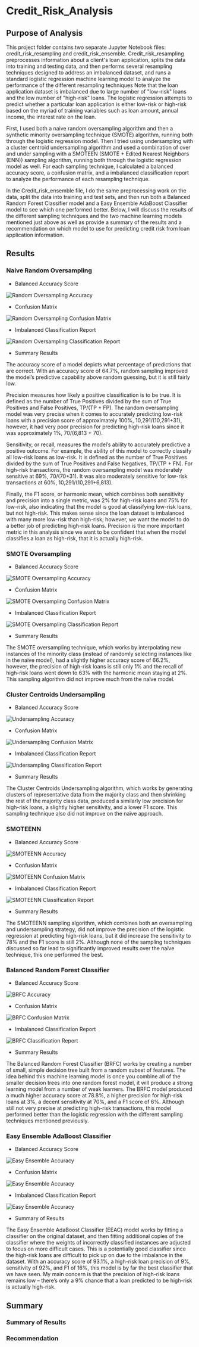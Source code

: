 # Credit_Risk_Analysis

## Purpose of Analysis
This project folder contains two separate Jupyter Notebook files: credit_risk_resampling and credit_risk_ensemble. Credit_risk_resampling preprocesses information about a client's loan application, splits the data into training and testing data, and then performs several resampling techniques designed to address an imbalanced dataset, and runs a standard logistic regression machine learning model to analyze the performance of the different resampling techniques Note that the loan application dataset is imbalanced due to large number of "low-risk" loans and the low number of "high-risk" loans. The logistic regression attempts to predict whether a particular loan application is either low-risk or high-risk based on the myriad of training variables such as loan amount, annual income, the interest rate on the loan. 

First, I used both a naive random oversampling algorithm and then a synthetic minority oversampling technique (SMOTE) algorithm, running both through the logistic regression model. Then I tried using undersampling with a cluster centroid undersampling algorithm and used a combination of over and under sampling with a SMOTEEN (SMOTE + Edited Nearest Neighbors (ENN)) sampling algorithm, running both through the logistic regression model as well. For each sampling technique, I calculated a balanced accuracy score, a confusion matrix, and a imbalanced classification report to analyze the performance of each resampling technique. 

In the Credit_risk_ensemble file, I do the same preprocessing work on the data, split the data into training and test sets, and then run both a Balanced Random Forest Classifier model and a Easy Ensemble AdaBoost Classifier model to see which one performed better. Below, I will discuss the results of the different sampling techniques and the two machine learning models mentioned just above as well as provide a summary of the results and a recommendation on which model to use for predicting credit risk from loan application information.

## Results
### Naive Random Oversampling
* Balanced Accuracy Score

![Random Oversampling Accuracy](https://github.com/SethBoswell/Credit_Risk_Analysis/blob/main/Images/Random%20Oversampling%20Accuracy.png)

* Confusion Matrix

![Random Oversampling Confusion Matrix](https://github.com/SethBoswell/Credit_Risk_Analysis/blob/main/Images/Random%20Oversampling%20Confusion%20Matrix.png)

* Imbalanced Classification Report

![Random Oversampling Classification Report](https://github.com/SethBoswell/Credit_Risk_Analysis/blob/main/Images/Random%20Oversampling%20Classification%20Report.png)

* Summary Results

The accuracy score of a model depicts what percentage of predictions that are correct. With an accuracy score of 64.7%, random sampling improved the model’s predictive capability above random guessing, but it is still fairly low. 

Precision measures how likely a positive classification is to be true. It is defined as the number of True Positives divided by the sum of True Positives and False Positives, TP/(TP + FP). The random oversampling model was very precise when it comes to accurately predicting low-risk loans with a precision score of approximately 100%, 10,291/(10,291+31), however, it had very poor precision for predicting high-risk loans since it was approximately 1%, 70/(6,813 + 70). 

Sensitivity, or recall, measures the model’s ability to accurately predictive a positive outcome. For example, the ability of this model to correctly classify all low-risk loans as low-risk. It is defined as the number of True Positives divided by the sum of True Positives and False Negatives, TP/(TP + FN). For high-risk transactions, the random oversampling model was moderately sensitive at 69%, 70/(70+31). It was also moderately sensitive for low-risk transactions at 60%, 10,291/(10,291+6,813).

Finally, the F1 score, or harmonic mean, which combines both sensitivity and precision into a single metric, was 2% for high-risk loans and 75% for low-risk, also indicating that the model is good at classifying low-risk loans, but not high-risk. This makes sense since the loan dataset is imbalanced with many more low-risk than high-risk; however, we want the model to do a better job of predicting high-risk loans. Precision is the more important metric in this analysis since we want to be confident that when the model classifies a loan as high-risk, that it is actually high-risk. 

### SMOTE Oversampling
  * Balanced Accuracy Score

![SMOTE Oversampling Accuracy](https://github.com/SethBoswell/Credit_Risk_Analysis/blob/main/Images/SMOTE%20Accuracy.png)

  * Confusion Matrix

![SMOTE Oversampling Confusion Matrix](https://github.com/SethBoswell/Credit_Risk_Analysis/blob/main/Images/SMOTE%20Confusion%20Matrix.png)

  * Imbalanced Classification Report

![SMOTE Oversampling Classification Report](https://github.com/SethBoswell/Credit_Risk_Analysis/blob/main/Images/SMOTE%20Classification%20Report.png)

* Summary Results

The SMOTE oversampling technique, which works by interpolating new instances of the minority class (instead of randomly selecting instances like in the naïve model), had a slightly higher accuracy score of 66.2%, however, the precision of high-risk loans is still only 1% and the recall of high-risk loans went down to 63% with the harmonic mean staying at 2%. This sampling algorithm did not improve much from the naïve model.

### Cluster Centroids Undersampling
* Balanced Accuracy Score

![Undersampling Accuracy](https://github.com/SethBoswell/Credit_Risk_Analysis/blob/main/Images/Undersampling%20Accuracy.png)

* Confusion Matrix

![Undersampling Confusion Matrix](https://github.com/SethBoswell/Credit_Risk_Analysis/blob/main/Images/Undersampling%20Confusion%20Matrix.png)

* Imbalanced Classification Report

![Undersampling Classification Report](https://github.com/SethBoswell/Credit_Risk_Analysis/blob/main/Images/Undersampling%20Classification%20Report.png)

* Summary Results

The Cluster Centroids Undersampling algorithm, which works by generating clusters of representative data from the majority class and then shrinking the rest of the majority class data, produced a similarly low precision for high-risk loans, a slightly higher sensitivity, and a lower F1 score. This sampling technique also did not improve on the naïve approach.

### SMOTEENN
* Balanced Accuracy Score

![SMOTEENN Accuracy](https://github.com/SethBoswell/Credit_Risk_Analysis/blob/main/Images/SMOTEEN%20Accuracy.png)

* Confusion Matrix

![SMOTEENN Confusion Matrix](https://github.com/SethBoswell/Credit_Risk_Analysis/blob/main/Images/SMOTEEN%20Confusion%20Matrix.png)

* Imbalanced Classification Report

![SMOTEENN Classification Report](https://github.com/SethBoswell/Credit_Risk_Analysis/blob/main/Images/SMOTEEN%20Classification%20Report.png)

* Summary Results

The SMOTEENN sampling algorithm, which combines both an oversampling and undersampling strategy, did not improve the precision of the logistic regression at predicting high-risk loans, but it did increase the sensitivity to 78% and the F1 score is still 2%. Although none of the sampling techniques discussed so far lead to significantly improved results over the naïve technique, this one performed the best.

### Balanced Random Forest Classifier   
* Balanced Accuracy Score

![BRFC Accuracy](https://github.com/SethBoswell/Credit_Risk_Analysis/blob/main/Images/Balanced%20Random%20Forest%20Accuracy.png)

* Confusion Matrix

![BRFC Confusion Matrix](https://github.com/SethBoswell/Credit_Risk_Analysis/blob/main/Images/Balanced%20Random%20Forest%20Confusion%20Matrix.png)

* Imbalanced Classification Report

![BRFC Classification Report](https://github.com/SethBoswell/Credit_Risk_Analysis/blob/main/Images/Balanced%20Random%20Forest%20Classification%20Report.png)

* Summary Results

The Balanced Random Forest Classifier (BRFC) works by creating a number of small, simple decision tree built from a random subset of features. The idea behind this machine learning model is once you combine all of the smaller decision trees into one random forest model, it will produce a strong learning model from a number of weak learners. The BRFC model produced a much higher accuracy score at 78.8%, a higher precision for high-risk loans at 3%, a decent sensitivity at 70%, and a F1 score of 6%. Although still not very precise at predicting high-risk transactions, this model performed better than the logistic regression with the different sampling techniques mentioned previously. 

### Easy Ensemble AdaBoost Classifier
* Balanced Accuracy Score

![Easy Ensemble Accuracy](https://github.com/SethBoswell/Credit_Risk_Analysis/blob/main/Images/Easy%20Ensemble%20Accuracy.png)

* Confusion Matrix

![Easy Ensemble Accuracy](https://github.com/SethBoswell/Credit_Risk_Analysis/blob/main/Images/Easy%20Ensemble%20Confusion%20Matrix.png)

* Imbalanced Classification Report

![Easy Ensemble Accuracy](https://github.com/SethBoswell/Credit_Risk_Analysis/blob/main/Images/Easy%20Ensemble%20Classification%20Report.png)

* Summary of Results

The Easy Ensemble AdaBoost Classifier (EEAC) model works by fitting a classifier on the original dataset, and then fitting additional copies of the classifier where the weights of incorrectly classified instances are adjusted to focus on more difficult cases. This is a potentially good classifier since the high-risk loans are difficult to pick up on due to the imbalance in the dataset. 
With an accuracy score of 93.1%, a high-risk loan precision of 9%, sensitivity of 92%, and F1 of 16%, this model is by far the best classifier that we have seen. My main concern is that the precision of high-risk loans remains low – there’s only a 9% chance that a loan predicted to be high-risk is actually high-risk.



## Summary
### Summary of Results

### Recommendation
